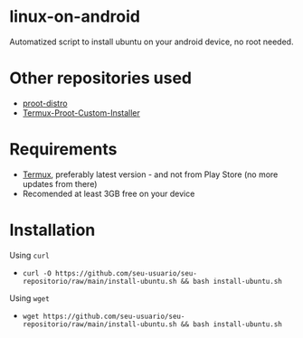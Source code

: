 # linux-on-android
Automatized script to install ubuntu on your android device, no root needed.

# Other repositories used
- [proot-distro](https://github.com/termux/proot-distro)
- [Termux-Proot-Custom-Installer](https://github.com/23xvx/Termux-Proot-Custom-Installer)

# Requirements
- [Termux](https://termux.dev/en/), preferably latest version - and not from Play Store (no more updates from there)
- Recomended at least 3GB free on your device

# Installation
Using `curl`
- `curl -O https://github.com/seu-usuario/seu-repositorio/raw/main/install-ubuntu.sh && bash install-ubuntu.sh`

Using `wget`
- `wget https://github.com/seu-usuario/seu-repositorio/raw/main/install-ubuntu.sh && bash install-ubuntu.sh`

